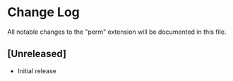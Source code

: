 # Change Log

All notable changes to the "perm" extension will be documented in this file.

## [Unreleased]

- Initial release